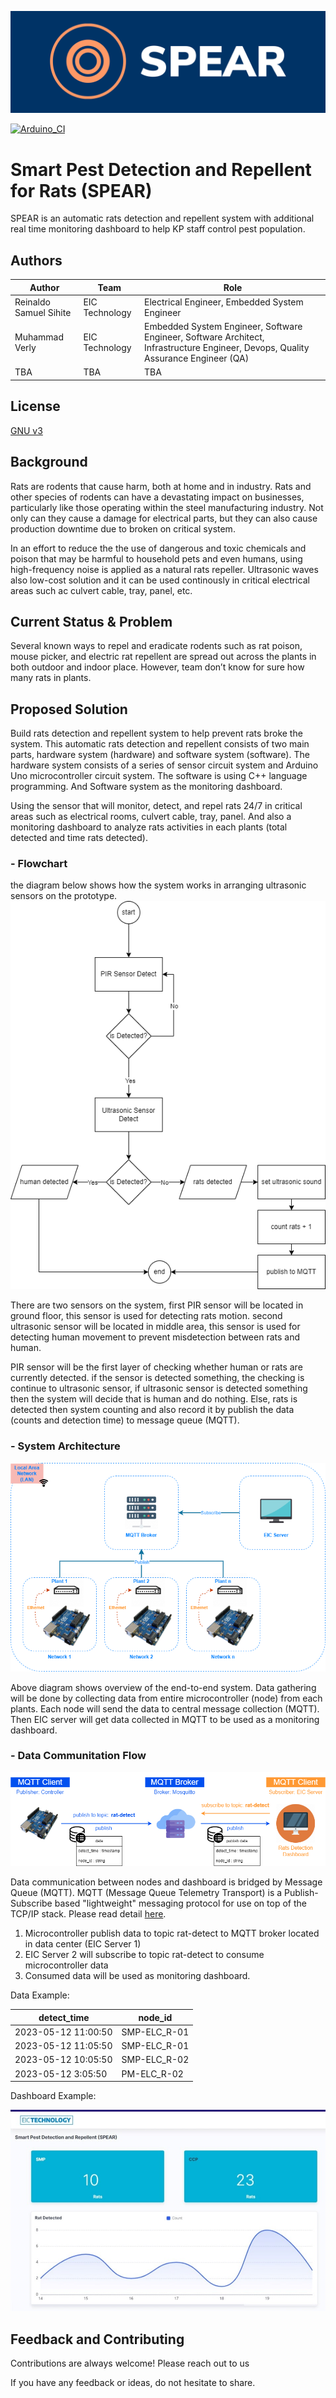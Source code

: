 ![Spear Logo](https://github.com/verlym/rat-detect/blob/main/spear-logo.png)

[![Arduino_CI](https://github.com/verlym/rat-detect/actions/workflows/main.yml/badge.svg?branch=main)](https://github.com/verlym/rat-detect/actions/workflows/main.yml)

# Smart Pest Detection and Repellent for Rats (SPEAR)

SPEAR is an automatic rats detection and repellent system with additional real time monitoring dashboard to help KP staff control pest population.


## Authors

| Author                 | Team           | Role                                                                                                                              |
| ---------------------- | -------------- | --------------------------------------------------------------------------------------------------------------------------------- |
| Reinaldo Samuel Sihite | EIC Technology | Electrical Engineer, Embedded System Engineer                                                                                     |
| Muhammad Verly         | EIC Technology | Embedded System Engineer, Software Engineer, Software Architect, Infrastructure Engineer, Devops, Quality Assurance Engineer (QA) |
| TBA                    | TBA            | TBA                                                                                                                               |

## License

[GNU v3](https://choosealicense.com/licenses/gpl-3.0/)


## Background
Rats are rodents that cause harm, both at home and in industry. Rats and other species of rodents can have a devastating impact on businesses, particularly like those operating within the steel manufacturing industry. Not only can they cause a damage for electrical parts, but they can also cause production downtime due to broken on critical system. 

In an effort to
reduce the the use of dangerous and toxic chemicals and poison that may be harmful to household pets and even humans, using high-frequency noise is applied as a natural rats repeller. Ultrasonic waves also low-cost solution and it can be used continously in critical electrical areas such ac culvert cable, tray, panel, etc.


## Current Status & Problem

Several known ways to
repel and eradicate rodents such as rat poison, mouse picker, and electric rat repellent are spread out across the plants in both outdoor and indoor place. However, team don’t know for sure how many rats in plants.
## Proposed Solution
Build rats detection and repellent system to help prevent rats broke the system. This automatic rats detection and repellent consists of two main parts, hardware system 
(hardware) and software system (software). The hardware system consists of a series of sensor circuit 
system and Arduino Uno microcontroller circuit system. The software is using C++ language 
programming. And Software system as the monitoring dashboard.

Using the sensor that will monitor, detect, and repel rats 24/7 in critical areas such as electrical rooms, culvert cable, tray, panel. And also a monitoring dashboard to analyze rats activities in each plants (total detected and time rats detected).

### - Flowchart
the diagram below shows how the system works in arranging ultrasonic sensors on the prototype.
![Flowchart](https://github.com/verlym/rat-detect/blob/main/drawio-EIC%20Rat%20Detection%20Flowchart.png)

There are two sensors on the system, first PIR sensor will be located in ground floor, this sensor is used for detecting rats motion. second ultrasonic sensor will be located in middle area, this sensor is used for detecting human movement to prevent misdetection between rats and human. 

PIR sensor will be the first layer of checking whether human or rats are currently detected. if the sensor is detected something, the checking is continue to ultrasonic sensor, if ultrasonic sensor is detected something then the system will decide that is human and do nothing. Else, rats is detected then system counting and also record it by publish the data (counts and detection time) to message queue (MQTT).

### - System Architecture
![System Architecture](https://github.com/verlym/rat-detect/blob/main/drawio-EIC%20Rat%20Pest%20Detection%20Architecture.png)

Above diagram shows overview of the end-to-end system. Data gathering will be done by collecting data from entire microcontroller (node) from each plants. Each node will send the data to central message collection (MQTT). Then EIC server will get data collected in MQTT to be used as a monitoring dashboard.

### - Data Communitation Flow
![Data Communitation](https://github.com/verlym/rat-detect/blob/main/drawio-EIC%20Rat%20Pest%20Detection%20Architecture%20Data%20Flow.png)

Data communication between nodes and dashboard is bridged by Message Queue (MQTT). MQTT (Message Queue Telemetry Transport) is a Publish-Subscribe based "lightweight" messaging protocol for use on top of the TCP/IP stack. Please read detail [here](https://mntolia.com/fundamentals-mqtt/).

1. Microcontroller publish data to topic rat-detect to MQTT broker located in data center (EIC Server 1)
2. EIC Server 2 will subscribe to topic rat-detect to consume microcontroller data
3. Consumed data will be used as monitoring dashboard.

Data Example:

detect_time        |	node_id
| ---------------------- | -------------- |
2023-05-12 11:00:50	 | SMP-ELC_R-01
2023-05-12 11:05:50	 | SMP-ELC_R-01
2023-05-12 10:05:50	 | SMP-ELC_R-02
2023-05-12 3:05:50	 | PM-ELC_R-02

Dashboard Example:

![Dashboard](https://github.com/verlym/rat-detect/blob/main/EIC%20Rat%20Pest%20Detection%20Monitoring%20Dashboard%20-%20Example.jpeg)

## Feedback and Contributing

Contributions are always welcome! Please reach out to us

If you have any feedback or ideas, do not hesitate to share.
